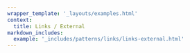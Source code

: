 ```yaml
---
wrapper_template: '_layouts/examples.html'
context:
  title: Links / External
markdown_includes:
  example: '_includes/patterns/links/links-external.html'
---
```

